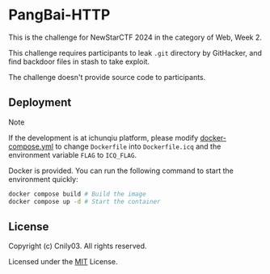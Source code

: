 # PangBai-HTTP

This is the challenge for NewStarCTF 2024 in the category of Web, Week 2.

This challenge requires participants to leak `.git` directory by GitHacker, and find backdoor files in stash to take exploit.

The challenge doesn't provide source code to participants.

## Deployment

> [!NOTE]
> If the development is at ichunqiu platform, please modify [docker-compose.yml](docker-compose.yml) to change `Dockerfile` into `Dockerfile.icq` and the environment variable `FLAG` to `ICQ_FLAG`.

Docker is provided. You can run the following command to start the environment quickly:

```bash
docker compose build # Build the image
docker compose up -d # Start the container
```

## License

Copyright (c) Cnily03. All rights reserved.

Licensed under the [MIT](LICENSE) License.
